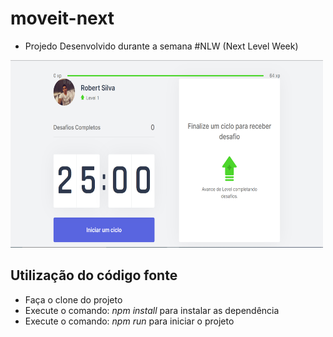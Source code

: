 # moveit-next
- Projedo Desenvolvido durante a semana #NLW (Next Level Week)

<img src="https://github.com/robertsilva4/moveit-next/blob/main/move-it.png" width="500" height="300"></img>
## Utilização do código fonte
- Faça o clone do projeto
- Execute o comando: *npm install* para instalar as dependência
- Execute o comando: *npm run* para iniciar o projeto
